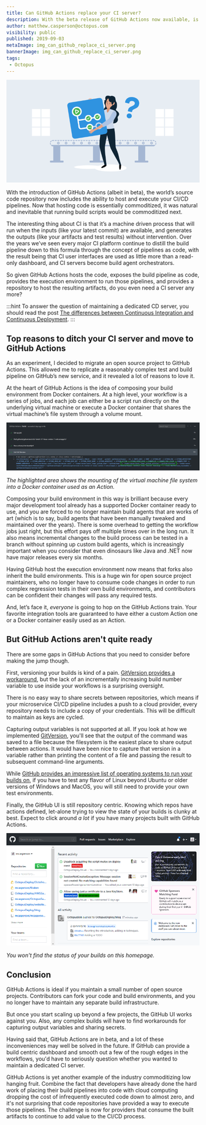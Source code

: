 ```yaml
---
title: Can GitHub Actions replace your CI server?
description: With the beta release of GitHub Actions now available, is it time to retire your in house CI server?
author: matthew.casperson@octopus.com
visibility: public
published: 2019-09-03
metaImage: img_can_github_replace_ci_server.png
bannerImage: img_can_github_replace_ci_server.png
tags:
 - Octopus
---
```


![Illustration showing GitHub CI processes with versions](img_can_github_replace_ci_server.png)

With the introduction of GitHub Actions (albeit in beta), the world’s source code repository now includes the ability to host and execute your CI/CD pipelines.  Now that hosting code is essentially commoditized, it was natural and inevitable that running build scripts would be commoditized next.

The interesting thing about CI is that it’s a machine driven process that will run when the inputs (like your latest commit) are available, and generates the outputs (like your artifacts and test results) without intervention. Over the years we’ve seen every major CI platform continue to distill the build pipeline down to this formula through the concept of pipelines as code, with the result being that CI user interfaces are used as little more than a read-only dashboard, and CI servers become build agent orchestrators.

So given GitHub Actions hosts the code, exposes the build pipeline as code, provides the execution environment to run those pipelines, and provides a repository to host the resulting artifacts, do you even need a CI server any more?

:::hint
To answer the question of maintaining a dedicated CD server, you should read the post [The differences between Continuous Integration and Continuous Deployment](/blog/2019-08/difference-between-ci-and-cd/index.md).
:::

## Top reasons to ditch your CI server and move to GitHub Actions

As an experiment, I decided to migrate an open source project to GitHub Actions. This allowed me to replicate a reasonably complex test and build pipeline on GitHub’s new service, and it revealed a lot of reasons to love it.

At the heart of GitHub Actions is the idea of composing your build environment from Docker containers. At a high level, your workflow is a series of jobs, and each job can either be a script run directly on the underlying virtual machine or execute a Docker container that shares the virtual machine’s file system through a volume mount.

![](volume-mounting.png "width=500")

*The highlighted area shows the mounting of the virtual machine file system into a Docker container used as an Action.*

Composing your build environment in this way is brilliant because every major development tool already has a supported Docker container ready to use, and you are forced to no longer maintain build agents that are works of art (which is to say, build agents that have been manually tweaked and maintained over the years). There is some overhead to getting the workflow jobs just right, but this effort pays off multiple times over in the long run. It also means incremental changes to the build process can be tested in a branch without spinning up custom build agents, which is increasingly important when you consider that even dinosaurs like Java and .NET now have major releases every six months.

Having GitHub host the execution environment now means that forks also inherit the build environments. This is a huge win for open source project maintainers, who no longer have to consume code changes in order to run complex regression tests in their own build environments, and contributors can be confident their changes will pass any required tests.

And, let’s face it, *everyone* is going to hop on the GitHub Actions train. Your favorite integration tools are guaranteed to have either a custom Action one or a Docker container easily used as an Action.

## But GitHub Actions aren't quite ready

There are some gaps in GitHub Actions that you need to consider before making the jump though.

First, versioning your builds is kind of a pain. [GitVersion provides a workaround](/blog/2019-08/versioning-with-github-actions/index.md), but the lack of an incrementally increasing build number variable to use inside your workflows is a surprising oversight.

There is no easy way to share secrets between repositories, which means if your microservice CI/CD pipeline includes a push to a cloud provider, every repository needs to include a copy of your credentials. This will be difficult to maintain as keys are cycled.

Capturing output variables is not supported at all. If you look at how we implemented [GitVersion](/blog/2019-08/versioning-with-github-actions/index.md), you'll see that the output of the command was saved to a file because the filesystem is the easiest place to share output between actions. It would have been nice to capture that version in a variable rather than printing the content of a file and passing the result to subsequent command-line arguments.

While [GitHub provides an impressive list of operating systems to run your builds on](https://help.github.com/en/articles/virtual-environments-for-github-actions), if you have to test any flavor of Linux beyond Ubuntu or older versions of Windows and MacOS, you will still need to provide your own test environments.

Finally, the GitHub UI is still repository centric. Knowing which repos have actions defined, let-alone trying to view the state of your builds is clunky at best. Expect to click around *a lot* if you have many projects built with GitHub Actions.

![](no-dashboard.png "width=500")

*You won't find the status of your builds on this homepage.*

## Conclusion

GitHub Actions is ideal if you maintain a small number of open source projects. Contributors can fork your code and build environments, and you no longer have to maintain any separate build infrastructure.

But once you start scaling up beyond a few projects, the GitHub UI works against you. Also, any complex builds will have to find workarounds for capturing output variables and sharing secrets.

Having said that, GitHub Actions are in beta, and a lot of these inconveniences may well be solved in the future. If GitHub can provide a build centric dashboard and smooth out a few of the rough edges in the workflows, you'd have to seriously question whether you wanted to maintain a dedicated CI server.

GitHub Actions is yet another example of the industry commoditizing low hanging fruit. Combine the fact that developers have already done the hard work of placing their build pipelines into code with cloud computing dropping the cost of infrequently executed code down to almost zero, and it's not surprising that code repositories have provided a way to execute those pipelines. The challenge is now for providers that consume the built artifacts to continue to add value to the CI/CD process.
